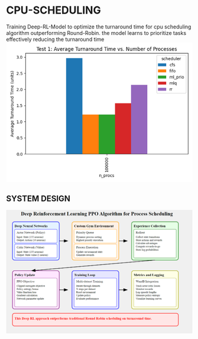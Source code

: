 # CPU-SCHEDULING

Training Deep-RL-Model to optimize the turnaround time for cpu scheduling algorithm outperforming Round-Robin.
the model learns to prioritize tasks effectively reducing the turnaround time
![STATS](./figures/euu/turnaround.png)

## SYSTEM DESIGN

![Deep-RL-Model](deep-rl.png)
